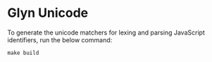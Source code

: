 # Glyn Unicode

To generate the unicode matchers for lexing and parsing JavaScript identifiers, run the below command:

```
make build
```

